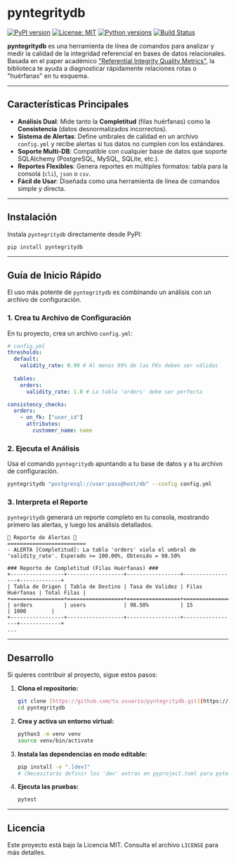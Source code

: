 # pyntegritydb

[![PyPI version](https://badge.fury.io/py/pyntegritydb.svg)](https://badge.fury.io/py/pyntegritydb)
[![License: MIT](https://img.shields.io/badge/License-MIT-yellow.svg)](https://opensource.org/licenses/MIT)
[![Python versions](https://img.shields.io/pypi/pyversions/pyntegritydb)](https://pypi.org/project/pyntegritydb/)
[![Build Status](https://github.com/osvaldomx/pyntegritydb/actions/workflows/python-package.yml/badge.svg)](https://github.com/osvaldomx/pyntegritydb/actions)


**pyntegritydb** es una herramienta de línea de comandos para analizar y medir la calidad de la integridad referencial en bases de datos relacionales. Basada en el paper académico ["Referential Integrity Quality Metrics"](https://www2.cs.uh.edu/~ordonez/pdfwww/w-2008-DSS-refint.pdf), la biblioteca te ayuda a diagnosticar rápidamente relaciones rotas o "huérfanas" en tu esquema.



---
## Características Principales

* **Análisis Dual**: Mide tanto la **Completitud** (filas huérfanas) como la **Consistencia** (datos desnormalizados incorrectos).
* **Sistema de Alertas**: Define umbrales de calidad en un archivo `config.yml` y recibe alertas si tus datos no cumplen con los estándares.
* **Soporte Multi-DB**: Compatible con cualquier base de datos que soporte SQLAlchemy (PostgreSQL, MySQL, SQLite, etc.).
* **Reportes Flexibles**: Genera reportes en múltiples formatos: tabla para la consola (`cli`), `json` o `csv`.
* **Fácil de Usar**: Diseñada como una herramienta de línea de comandos simple y directa.

---
## Instalación

Instala `pyntegritydb` directamente desde PyPI:

```bash
pip install pyntegritydb
```

---
## Guía de Inicio Rápido

El uso más potente de `pyntegritydb` es combinando un análisis con un archivo de configuración.

### 1. Crea tu Archivo de Configuración

En tu proyecto, crea un archivo `config.yml`:

```yaml
# config.yml
thresholds:
  default:
    validity_rate: 0.99 # Al menos 99% de las FKs deben ser válidas
    
  tables:
    orders:
      validity_rate: 1.0 # La tabla 'orders' debe ser perfecta

consistency_checks:
  orders: 
    - on_fk: ["user_id"]
      attributes:
        customer_name: name
```

### 2. Ejecuta el Análisis

Usa el comando `pyntegritydb` apuntando a tu base de datos y a tu archivo de configuración.



```bash
pyntegritydb "postgresql://user:pass@host/db" --config config.yml
```

### 3. Interpreta el Reporte

`pyntegritydb` generará un reporte completo en tu consola, mostrando primero las alertas, y luego los análisis detallados.

```
🚦 Reporte de Alertas 🚦
=========================
- ALERTA [Completitud]: La tabla 'orders' viola el umbral de 'validity_rate'. Esperado >= 100.00%, Obtenido = 98.50%

### Reporte de Completitud (Filas Huérfanas) ###
+-----------------+------------------+-----------------+-----------------+-------------+
| Tabla de Origen | Tabla de Destino | Tasa de Validez | Filas Huérfanas | Total Filas |
+=================+==================+=================+=================+=============+
| orders          | users            | 98.50%          | 15              | 1000        |
+-----------------+------------------+-----------------+-----------------+-------------+
...
```
---
## Desarrollo

Si quieres contribuir al proyecto, sigue estos pasos:

1.  **Clona el repositorio:**
    ```bash
    git clone [https://github.com/tu_usuario/pyntegritydb.git](https://github.com/tu_usuario/pyntegritydb.git)
    cd pyntegritydb
    ```

2.  **Crea y activa un entorno virtual:**
    ```bash
    python3 -m venv venv
    source venv/bin/activate
    ```

3.  **Instala las dependencias en modo editable:**
    ```bash
    pip install -e ".[dev]" 
    # (Necesitarás definir los 'dev' extras en pyproject.toml para pytest, etc.)
    ```
4.  **Ejecuta las pruebas:**
    ```bash
    pytest
    ```

---
## Licencia

Este proyecto está bajo la Licencia MIT. Consulta el archivo `LICENSE` para más detalles.